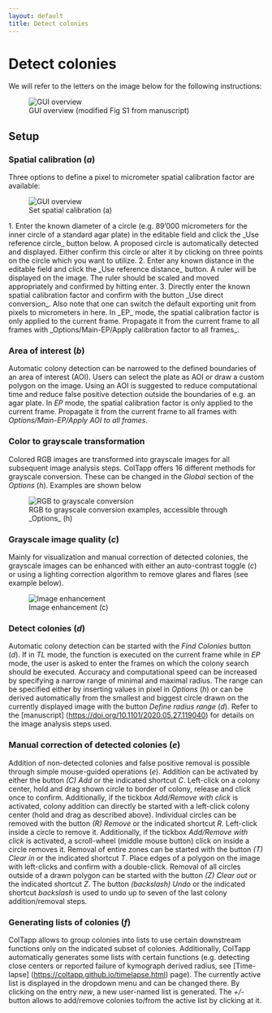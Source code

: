 ```yaml
---
layout: default
title: Detect colonies
---
```

# Detect colonies

We will refer to the letters on the image below for the following instructions:
<figure>
  <img src="{{site.url}}/assets/images/Detect_1.png" alt="GUI overview"/>
  <figcaption>GUI overview (modified Fig S1 from manuscript) </figcaption>
</figure>


## Setup
### Spatial calibration (*a*)
Three options to define a pixel to micrometer spatial calibration factor are available:
<figure>
  <img src="{{site.url}}/assets/images/Detect_2.png" alt="GUI overview"/>
  <figcaption> Set spatial calibration (a) </figcaption>
</figure>
1. Enter the known diameter of a circle (e.g. 89’000 micrometers for the inner circle of a standard agar plate) in the editable field and click the _Use reference circle_ button below. A proposed circle is automatically detected and displayed. Either confirm this circle or alter it by clicking on three points on the circle which you want to utilize.
2. Enter any known distance in the editable field and click the _Use reference distance_ button. A ruler will be displayed on the image. The ruler should be scaled and moved appropriately and confirmed by hitting enter.
3. Directly enter the known spatial calibration factor and confirm with the button _Use direct conversion_.
Also note that one can switch the default exporting unit from pixels to micrometers in here.
In _EP_ mode, the spatial calibration factor is only applied to the current frame. Propagate it from the current frame to all frames with _Options/Main-EP/Apply calibration factor to all frames_.

### Area of interest (*b*)
Automatic colony detection can be narrowed to the defined boundaries of an area of interest (AOI). Users can select the plate as AOI or draw a custom polygon on the image. Using an AOI is suggested to reduce computational time and reduce false positive detection outside the boundaries of e.g. an agar plate. 
In _EP_ mode, the spatial calibration factor is only applied to the current frame. Propagate it from the current frame to all frames with _Options/Main-EP/Apply AOI to all frames_.

### Color to grayscale transformation
Colored RGB images are transformed into grayscale images for all subsequent image analysis steps. ColTapp offers 16 different methods for grayscale conversion. These can be changed in the _Global_ section of the _Options_ (*h*). Examples are shown below
<figure>
  <img src="{{site.url}}/assets/images/Detect_4.png" alt="RGB to grayscale conversion"/>
  <figcaption> RGB to grayscale conversion examples, accessible through _Options_ (h) </figcaption>
</figure>


### Grayscale image quality (*c*)
Mainly for visualization and manual correction of detected colonies, the grayscale images can be enhanced with either an auto-contrast toggle (*c*) or using a lighting correction algorithm to remove glares and flares (see example below).
<figure>
  <img src="{{site.url}}/assets/images/Detect_3.png" alt="Image enhancement"/>
  <figcaption> Image enhancement (c) </figcaption>
</figure>

### Detect colonies (*d*)
Automatic colony detection can be started with the _Find Colonies_ button (*d*). If in _TL_ mode, the function is executed on the current frame while in _EP_ mode, the user is asked to enter the frames on which the colony search should be executed. Accuracy and computational speed can be increased by specifying a narrow range of minimal and maximal radius. The range can be specified either by inserting values in pixel in _Options_ (*h*) or can be derived automatically from the smallest and biggest circle drawn on the currently displayed image with the button _Define radius range_ (*d*).
Refer to the [manuscript] (https://doi.org/10.1101/2020.05.27.119040) for details on the image analysis steps used.

### Manual correction of detected colonies (*e*)
Addition of non-detected colonies and false positive removal is possible through simple mouse-guided operations (*e*). Addition can be activated by either the button _(C) Add_ or the indicated shortcut _C_. Left-click on a colony center, hold and drag shown circle to border of colony, release and click once to confirm. Additionally, if the tickbox _Add/Remove with click_ is activated, colony addition can directly be started with a left-click colony center (hold and drag as described above).
Individual circles can be removed with the button _(R) Remove_ or the indicated shortcut _R_. Left-click inside a circle to remove it. Additionally, if the tickbox _Add/Remove with click_ is activated, a scroll-wheel (middle mouse button) click on inside a circle removes it. Removal of entire zones can be started with the button _(T) Clear in_ or the indicated shortcut _T_. Place edges of a polygon on the image with left-clicks and confirm with a double-click. Removal of all circles outside of a drawn polygon can be started with the button _(Z) Clear out_ or the indicated shortcut _Z_.
The button _(backslash) Undo_ or the indicated shortcut _backslash_ is used to undo up to seven of the last colony addition/removal steps.

### Generating lists of colonies (*f*)
ColTapp allows to group colonies into lists to use certain downstream functions only on the indicated subset of colonies. Additionally, ColTapp automatically generates some lists with certain functions (e.g. detecting close centers or reported failure of kymograph derived radius, see [Time-lapse] (https://coltapp.github.io/timelapse.html) page). The currently active list is displayed in the dropdown menu and can be changed there. By clicking on the entry _new_, a new user-named list is generated.
The _+/-_ button allows to add/remove colonies to/from the active list by clicking at it.
